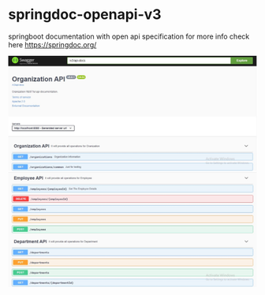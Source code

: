 # springdoc-openapi-v3
springboot documentation with open api specification
for more info check here https://springdoc.org/

![alt output](https://github.com/RamMohan222/springdoc-openapi-v3/blob/master/openapi1.jpg?raw=true)
![alt output](https://github.com/RamMohan222/springdoc-openapi-v3/blob/master/openapi2.jpg?raw=true)
